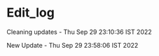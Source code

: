 # Edit_log 

Cleaning updates - Thu Sep 29 23:10:36 IST 2022

New Update - Thu Sep 29 23:58:06 IST 2022
